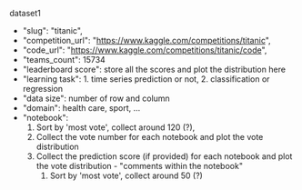 dataset1
- "slug": "titanic",
- "competition_url": "https://www.kaggle.com/competitions/titanic",
- "code_url": "https://www.kaggle.com/competitions/titanic/code",
- "teams_count": 15734
- "leaderboard score": store all the scores and plot the distribution here
- "learning task": 1. time series prediction or not, 2. classification or regression
- "data size": number of row and column
- "domain": health care, sport, ...
- "notebook":
     1. Sort by 'most vote', collect around 120 (?),
     2. Collect the vote number for each notebook and plot the vote distribution
     3. Collect the prediction score (if provided) for each notebook and plot the vote distribution
      - "comments within the notebook"
           1. Sort by 'most vote', collect around 50 (?)
              
